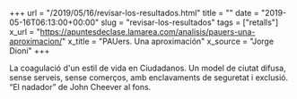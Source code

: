 +++
url = "/2019/05/16/revisar-los-resultados.html"
title = ""
date = "2019-05-16T06:13:00+00:00"
slug = "revisar-los-resultados"
tags = ["retalls"]
x_url = "https://apuntesdeclase.lamarea.com/analisis/pauers-una-aproximacion/"
x_title = "PAUers. Una aproximación"
x_source = "Jorge Dioni"
+++

La coagulació d'un estil de vida en Ciudadanos. Un model de ciutat difusa, sense serveis, sense comerços, amb enclavaments de seguretat i exclusió. “El nadador” de John Cheever al fons.
